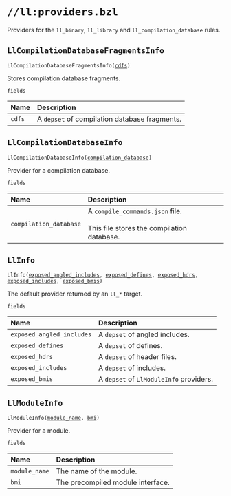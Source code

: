 # `//ll:providers.bzl`

Providers for the `ll_binary`, `ll_library` and `ll_compilation_database` rules.

<a id="LlCompilationDatabaseFragmentsInfo"></a>

## `LlCompilationDatabaseFragmentsInfo`

<pre><code>LlCompilationDatabaseFragmentsInfo(<a href="#LlCompilationDatabaseFragmentsInfo-cdfs">cdfs</a>)</code></pre>
Stores compilation database fragments.

`fields`


| Name  | Description |
| :------------- | :------------- |
| <a id="LlCompilationDatabaseFragmentsInfo-cdfs"></a>`cdfs` |  A `depset` of compilation database fragments.    |


<a id="LlCompilationDatabaseInfo"></a>

## `LlCompilationDatabaseInfo`

<pre><code>LlCompilationDatabaseInfo(<a href="#LlCompilationDatabaseInfo-compilation_database">compilation_database</a>)</code></pre>
Provider for a compilation database.

`fields`


| Name  | Description |
| :------------- | :------------- |
| <a id="LlCompilationDatabaseInfo-compilation_database"></a>`compilation_database` |  A `compile_commands.json` file.<br><br>        This file stores the compilation database.    |


<a id="LlInfo"></a>

## `LlInfo`

<pre><code>LlInfo(<a href="#LlInfo-exposed_angled_includes">exposed_angled_includes</a>, <a href="#LlInfo-exposed_defines">exposed_defines</a>, <a href="#LlInfo-exposed_hdrs">exposed_hdrs</a>, <a href="#LlInfo-exposed_includes">exposed_includes</a>, <a href="#LlInfo-exposed_bmis">exposed_bmis</a>)</code></pre>
The default provider returned by an `ll_*` target.

`fields`


| Name  | Description |
| :------------- | :------------- |
| <a id="LlInfo-exposed_angled_includes"></a>`exposed_angled_includes` |  A `depset` of angled includes.    |
| <a id="LlInfo-exposed_defines"></a>`exposed_defines` |  A `depset` of defines.    |
| <a id="LlInfo-exposed_hdrs"></a>`exposed_hdrs` |  A `depset` of header files.    |
| <a id="LlInfo-exposed_includes"></a>`exposed_includes` |  A `depset` of includes.    |
| <a id="LlInfo-exposed_bmis"></a>`exposed_bmis` |  A `depset` of `LlModuleInfo` providers.    |


<a id="LlModuleInfo"></a>

## `LlModuleInfo`

<pre><code>LlModuleInfo(<a href="#LlModuleInfo-module_name">module_name</a>, <a href="#LlModuleInfo-bmi">bmi</a>)</code></pre>
Provider for a module.

`fields`


| Name  | Description |
| :------------- | :------------- |
| <a id="LlModuleInfo-module_name"></a>`module_name` |  The name of the module.    |
| <a id="LlModuleInfo-bmi"></a>`bmi` |  The precompiled module interface.    |
